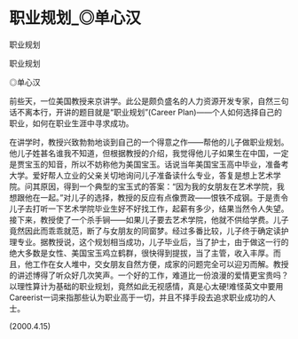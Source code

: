 # 职业规划_◎单心汉

职业规划

职业规划

◎单心汉

前些天，一位美国教授来京讲学。此公是颇负盛名的人力资源开发专家，自然三句话不离本行，开讲的题目就是“职业规划”(Career Plan)——个人如何选择自己的职业，如何在职业生涯中寻求成功。

在讲学时，教授兴致勃勃地谈到自己的一个得意之作——帮他的儿子做职业规划。他儿子姓甚名谁我不知道，但根据教授的介绍，我觉得他儿子如果生在中国，一定是贾宝玉的知音，所以不妨称他为美国宝玉。话说当年美国宝玉高中毕业，准备考大学。爱好帮人立业的父亲关切地询问儿子准备读什么专业，答复是想上艺术学院。问其原因，得到一个典型的宝玉式的答案：“因为我的女朋友在艺术学院，我想跟他在一起。”对儿子的选择，教授的反应有点像贾政——恨铁不成钢。于是责令儿子去打听一下艺术学院毕业生好不好找工作，起薪有多少，结果当然令人失望。接下来，教授使了一个杀手锏——如果儿子要去艺术学院，他就不供给学费。儿子竟然因此而乖乖就范，断了与女朋友的同窗梦。经过多番比较，儿子终于确定读护理专业。据教授说，这个规划相当成功，儿子毕业后，当了护士，由于做这一行的绝大多数是女性、美国宝玉鸡立鹤群，很快得到提拔，当了主管，收入丰厚。而且，他工作在女人堆中，交女朋友自然方便，成家的问题完全可以迎刃而解。教授的讲述博得了听众好几次笑声。一个好的工作，难道比一份浪漫的爱情更宝贵吗？以理性算计为基础的职业规划，竟然如此无视感情，真是心太硬!难怪英文中要用Careerist一词来指那些认为职业高于一切，并且不择手段去追求职业成功的人士。

(2000.4.15)